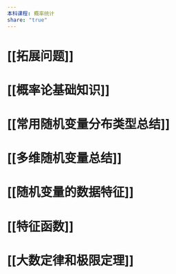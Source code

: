 ```yaml
---
本科课程: 概率统计
share: "true"
---
```

# [[拓展问题]]
# [[概率论基础知识]]
# [[常用随机变量分布类型总结]]
# [[多维随机变量总结]]

# [[随机变量的数据特征]]

# [[特征函数]]

# [[大数定律和极限定理]]